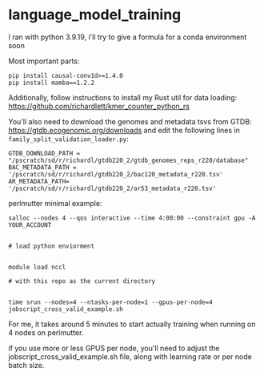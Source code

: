 # language_model_training

I ran with python 3.9.19, i'll try to give a formula for a conda environment soon

Most important parts:
```
pip install causal-conv1d>=1.4.0
pip install mamba==1.2.2
```

Additionally, follow instructions to install my Rust util for data loading: https://github.com/richardlett/kmer_counter_python_rs 

You'll also need to download the genomes and metadata tsvs from GTDB: https://gtdb.ecogenomic.org/downloads and edit the following lines in `family_split_validation_loader.py`:

```
GTDB_DOWNLOAD_PATH = "/pscratch/sd/r/richardl/gtdb220_2/gtdb_genomes_reps_r220/database"
BAC_METADATA_PATH = '/pscratch/sd/r/richardl/gtdb220_2/bac120_metadata_r220.tsv'
AR_METADATA_PATH= '/pscratch/sd/r/richardl/gtdb220_2/ar53_metadata_r220.tsv'

```

perlmutter minimal example:

```
salloc --nodes 4 --qos interactive --time 4:00:00 --constraint gpu -A YOUR_ACCOUNT


# load python enviorment


module load nccl

# with this repo as the current directory


time srun --nodes=4 --ntasks-per-node=1 --gpus-per-node=4 jobscript_cross_valid_example.sh
```

For me, it takes around 5 minutes to start actually training when running  on 4 nodes on perlmutter.

if you use more or less GPUS per node, you'll need to adjust the jobscript_cross_valid_example.sh file, along with learning rate or per node batch size.
